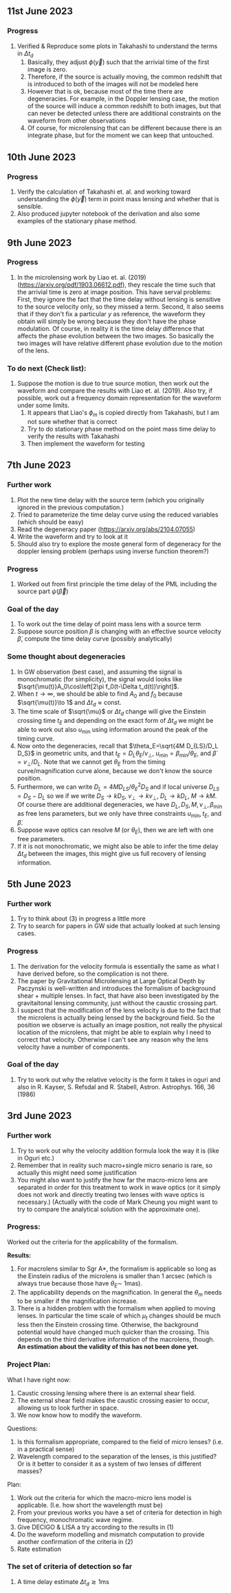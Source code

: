 ## 11st June 2023
### Progress
1. Verified & Reproduce some plots in Takahashi to understand the terms in $\Delta t_d$
    1. Basically, they adjust $\phi(\vec y)$ such that the arrivial time of the first image is zero.
    2. Therefore, if the source is actually moving, the common redshift that is introduced to both of the images will not be modeled here
    3. However that is ok, because most of the time there are degeneracies. For example, in the Doppler lensing case, the motion of the source will induce a common redshift to both images, but that can never be detected unless there are additional constraints on the waveform from other observations
    4. Of course, for microlensing that can be different because there is an integrate phase, but for the moment we can keep that untouched.


## 10th June 2023
### Progress
1. Verify the calculation of Takahashi et. al. and working toward understanding the $\phi(\vec y)$ term in point mass lensing and whether that is sensible.
2. Also produced jupyter notebook of the derivation and also some examples of the stationary phase method.

## 9th June 2023
### Progress
1. In the microlensing work by Liao et. al. (2019) (https://arxiv.org/pdf/1903.06612.pdf), they rescale the time such that the arrivial time is zero at image position. This have serval problems: First, they ignore the fact that the time delay without lensing is sensitive to the source velocity only, so they missed a term. Second, it also seems that if they don't fix a particular $y$ as reference, the waveform they obtain will simply be wrong because they don't have the phase modulation. Of course, in reality it is the time delay difference that affects the phase evolution between the two images. So basically the two images will have relative different phase evolution due to the motion of the lens.

### To do next (Check list):
1. Suppose the motion is due to true source motion, then work out the waveform and compare the results with Liao et. al. (2019). Also try, if possible, work out a frequency domain representation for the waveform under some limits.
    1. It appears that Liao's $\phi_m$ is copied directly from Takahashi, but I am not sure whether that is correct
    2. Try to do stationary phase method on the point mass time delay to verify the results with Takahashi
    3. Then implement the waveform for testing

## 7th June 2023

### Further work
1. Plot the new time delay with the source term (which you originally ignored in the previous computation.)
2. Tried to parameterize the time delay curve using the reduced variables (which should be easy)
3. Read the degeneracy paper (https://arxiv.org/abs/2104.07055)
4. Write the waveform and try to look at it
5. Should also try to explore the moste general form of degeneracy for the doppler lensing problem (perhaps using inverse function theorem?)
### Progress
1. Worked out from first principle the time delay of the PML including the source part $\psi(\vec \beta)$

### Goal of the day
1. To work out the time delay of point mass lens with a source term
2. Suppose source position $\beta$ is changing with an effective source velocity $\dot \beta$, compute the time delay curve (possibly analytically)

### Some thought about degeneracies
1. In GW observation (best case), and assuming the signal is monochromatic (for simplicity), the signal would looks like $\sqrt{\mu(t)}A_0\cos\left[2\pi f_0(t-\Delta t_d(t))\right]$.
2. When $t\to \infty$, we should be able to find $A_0$ and $f_0$ because $\sqrt{\mu(t)}\to 1$ and $\Delta t_d\approx \text{const}$.
3. The time scale of $\sqrt{\mu}$ or $\Delta t_d$ change will give the Einstein crossing time $t_E$ and depending on the exact form of $\Delta t_d$ we might be able to work out also $u_\text{min}$ using information around the peak of the timing curve.
4. Now onto the degeneracies, recall that $\theta_E=\sqrt{4M D_{LS}/D_L D_S}$ in geometric units, and that $t_E=D_L \theta_E/v_\perp$, $u_\text{min}=\beta_\text{min}/\theta_E$, and $\dot \beta=v_\perp/D_L$. Note that we cannot get $\theta_E$ from the timing curve/magnification curve alone, because we don't know the source position.
5. Furthermore, we can write $D_L=4MD_{LS}/\theta_E^2D_S$ and if local universe $D_{LS}=D_S-D_L$ so we if we write $D_S\to kD_S$, $v_\perp\to k v_\perp$, $D_L\to kD_L$, $M\to kM$. Of course there are additional degeneracies, we have $D_L,D_S,M,v_\perp,\beta_\text{min}$ as free lens parameters, but we only have three constraints $u_\text{min}, t_E$, and $\dot \beta$. 
6. Suppose wave optics can resolve $M$ (or $\theta_E$), then we are left with one free parameters.
7. If it is not monochromatic, we might also be able to infer the time delay $\Delta t_d$ between the images, this might give us full recovery of lensing information.

## 5th June 2023

### Further work
1. Try to think about (3) in progress a little more
2. Try to search for papers in GW side that actually looked at such lensing cases.

### Progress
1. The derivation for the velocity formula is essentially the same as what I have derived before, so the complication is not there.
2. The paper by Gravitational Microlensing at Large Optical Depth by Paczynski is well-written and introduces the formalism of background shear + multiple lenses. In fact, that have also been investigated by the gravitaitonal lensing community, just without the caustic crossing part.
3. I suspect that the modification of the lens velocity is due to the fact that the microlens is actually being lensed by the background field. So the position we observe is actually an image position, not really the physical location of the microlens, that might be able to explain why I need to correct that velocity. Otherwise I can't see any reason why the lens velocity have a number of components. 

### Goal of the day
1. Try to work out why the relative velocity is the form it takes in oguri and also in R. Kayser, S. Refsdal and R. Stabell, Astron. Astrophys. 166, 36 (1986)

## 3rd June 2023

### Further work
1. Try to work out why the velocity addition formula look the way it is (like in Oguri etc.)
2. Remember that in reality such macro+single micro senario is rare, so actually this might need some justification
3. You might also want to justify the how far the macro-micro lens are separated in order for this treatment to work in wave optics (or it simply does not work and directly treating two lenses with wave optics is necessary.) (Actually with the code of Mark Cheung you might want to try to compare the analytical solution with the approximate one).

### Progress:
Worked out the criteria for the applicability of the formalism.

**Results:**
1. For macrolens similar to Sgr A*, the formalism is applicable so long as the Einstein radius of the microlens is smaller than 1 arcsec (which is always true because those have $\theta_E\sim$ 1mas).
2. The applicability depends on the magnification. In general the $\theta_m$ needs to be smaller if the magnification increase.
3. There is a hidden problem with the formalism when applied to moving lenses. In particular the time scale of which $\mu_t$ changes should be much less then the Einstein crossing time. Otherwise, the background potential would have changed much quicker than the crossing. This depends on the third derivative information of the macrolens, though. **An estimation about the validity of this has not been done yet.**


### Project Plan:
What I have right now:
1. Caustic crossing lensing where there is an external shear field.
2. The external shear field makes the caustic crossing easier to occur, allowing us to look further in space.
3.  We now know how to modify the waveform.

Questions:
1.  Is this formalism appropriate, compared to the field of micro lenses? (i.e. in a practical sense)
2.  Wavelength compared to the separation of the lenses, is this justified? Or is it better to consider it as a system of two lenses of different masses?

Plan:
1.  Work out the criteria for which the macro-micro lens model is applicable. (I.e. how short the wavelength must be)
2.  From your previous works you have a set of criteria for detection in high frequency, monochromatic wave regime.
3.  Give DECIGO & LISA a try according to the results in (1)
4.  Do the waveform modelling and mismatch computation to provide another confirmation of the criteria in (2)
5.  Rate estimation

### The set of criteria of detection so far
1. A time delay estimate $\Delta t_d\gtrsim 1\text{ms}$